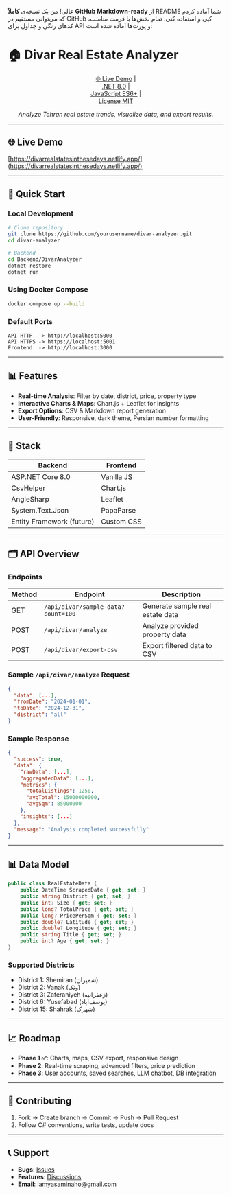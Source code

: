 عالی! من یک نسخه‌ی **کاملاً GitHub Markdown-ready** از README شما آماده کردم که می‌توانی مستقیم در GitHub کپی و استفاده کنی. تمام بخش‌ها با فرمت مناسب، کدهای رنگی و جداول برای API و پورت‌ها آماده شده است:

# 🏠 Divar Real Estate Analyzer

<div align="center">

[🌐 Live Demo](https://divarrealstatesinthesedays.netlify.app/) |  
[.NET 8.0](https://dotnet.microsoft.com/) |  
[JavaScript ES6+](https://developer.mozilla.org/en-US/docs/Web/JavaScript) |  
[License MIT](LICENSE)

*Analyze Tehran real estate trends, visualize data, and export results.*

</div>

---

## 🌐 Live Demo
[https://divarrealstatesinthesedays.netlify.app/](https://divarrealstatesinthesedays.netlify.app/)

---

## 🚀 Quick Start

### Local Development
```bash
# Clone repository
git clone https://github.com/yourusername/divar-analyzer.git
cd divar-analyzer

# Backend
cd Backend/DivarAnalyzer
dotnet restore
dotnet run
```
### Using Docker Compose

```bash
docker compose up --build
```

### Default Ports 
```
API HTTP  -> http://localhost:5000
API HTTPS -> https://localhost:5001
Frontend  -> http://localhost:3000
```

---

## 📊 Features

* **Real-time Analysis**: Filter by date, district, price, property type
* **Interactive Charts & Maps**: Chart.js + Leaflet for insights
* **Export Options**: CSV & Markdown report generation
* **User-Friendly**: Responsive, dark theme, Persian number formatting

---

## 🔧 Stack

| Backend                   | Frontend   |
| ------------------------- | ---------- |
| ASP.NET Core 8.0          | Vanilla JS |
| CsvHelper                 | Chart.js   |
| AngleSharp                | Leaflet    |
| System.Text.Json          | PapaParse  |
| Entity Framework (future) | Custom CSS |

---

## 🗂️ API Overview

### Endpoints

| Method | Endpoint                           | Description                      |
| ------ | ---------------------------------- | -------------------------------- |
| GET    | `/api/divar/sample-data?count=100` | Generate sample real estate data |
| POST   | `/api/divar/analyze`               | Analyze provided property data   |
| POST   | `/api/divar/export-csv`            | Export filtered data to CSV      |

### Sample `/api/divar/analyze` Request

```json
{
  "data": [...],
  "fromDate": "2024-01-01",
  "toDate": "2024-12-31",
  "district": "all"
}
```

### Sample Response

```json
{
  "success": true,
  "data": {
    "rawData": [...],
    "aggregatedData": [...],
    "metrics": {
      "totalListings": 1250,
      "avgTotal": 15000000000,
      "avgSqm": 85000000
    },
    "insights": [...]
  },
  "message": "Analysis completed successfully"
}
```

---

## 📊 Data Model

```csharp
public class RealEstateData {
    public DateTime ScrapedDate { get; set; }
    public string District { get; set; }
    public int? Size { get; set; }
    public long? TotalPrice { get; set; }
    public long? PricePerSqm { get; set; }
    public double? Latitude { get; set; }
    public double? Longitude { get; set; }
    public string Title { get; set; }
    public int? Age { get; set; }
}
```

### Supported Districts

* District 1: Shemiran (شمیران)
* District 2: Vanak (ونک)
* District 3: Zaferaniyeh (زعفرانیه)
* District 6: Yusefabad (یوسف‌آباد)
* District 15: Shahrak (شهرک)

---

## 📈 Roadmap

* **Phase 1 ✅**: Charts, maps, CSV export, responsive design
* **Phase 2**: Real-time scraping, advanced filters, price prediction
* **Phase 3**: User accounts, saved searches, LLM chatbot, DB integration

---

## 🤝 Contributing

1. Fork → Create branch → Commit → Push → Pull Request
2. Follow C# conventions, write tests, update docs

---

## 📞 Support

* **Bugs**: [Issues](https://github.com/yourusername/divar-analyzer/issues)
* **Features**: [Discussions](https://github.com/yourusername/divar-analyzer/discussions)
* **Email**: [iamyasaminaho@gmail.com](mailto:iamyasaminaho@gmail.com)
